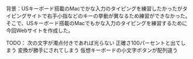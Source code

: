 背景：USキーボード搭載のMacでかな入力のタイピングを練習したかったがタイピングサイトで右手小指などのキーの挙動が異なるため練習ができなかった。
そこで、USキーボード搭載のMacでもかな入力のタイピングを練習するために今回Webサイトを作成した。

TODO：
次の文字が濁点付きであれば光らない
正確さ100パーセントと出てしまう
変換が勝手にされてしまう
仮想キーボードの小文字ボタンが配列違う

